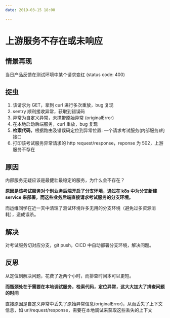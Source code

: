```yaml
---
date: 2019-03-15 18:00

---
```


# 上游服务不存在或未响应

## 情景再现

当日产品反馈在测试环境中某个请求变红 (status code: 400)

## 捉虫

1. 该请求为 GET，拿到 curl 进行多次重放，bug 复现
1. sentry 顺利接收异常，获取到错误码
1. 异常为自定义异常，未携带原始异常 (originalError)
1. 在本地启动后端服务，curl 重放，bug 复现
1. **检索代码**，根据路由及错误码定位到异常位置: 一个请求考试服务(内部服务)的接口
1. 打印该考试服务异常请求的 http request/response，reponse 为 502，上游服务不存在

## 原因

内部服务无疑应该是最健壮最稳定的服务，为什么会不存在？

**原因是该考试服务对个别业务后端开启了分支环境，通过在 k8s 中为分支新建 service 来部署，而这些业务后端直接请求考试服务的分支环境。**

而运维同学在近一天中清理了测试环境许多无用的分支环境（避免过多资源消耗），造成误杀。

## 解决

对考试服务切对应分支，git push，CICD 中自动部署分支环境，解决问题。

## 反思

从定位到解决问题，花费了近两个小时，而排查时间本可以更短。

**而瓶颈处在于需要在本地调试服务，检索代码，定位异常，这大大加大了排查问题的时间**

直接原因是自定义异常中丢失了原始异常信息(originalError)，从而丢失了上下文信息，如 uri/request/response，需要在本地调试来获取这些丢失的上下文


